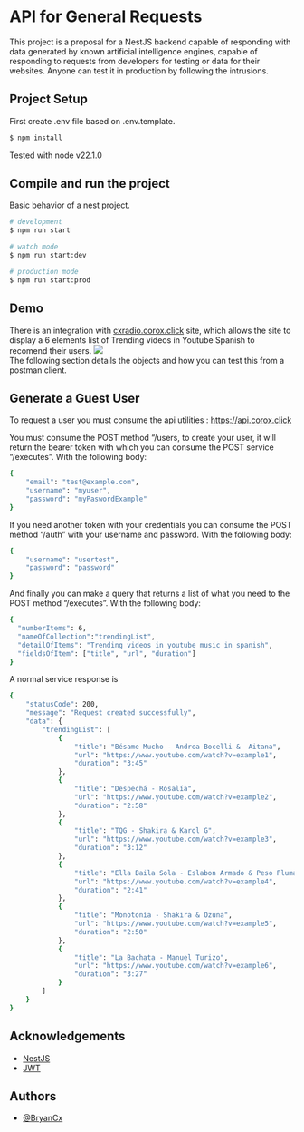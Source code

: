 
# API for General Requests

This project is a proposal for a NestJS backend capable of responding with data generated by known artificial intelligence engines, capable of responding to requests from developers for testing or data for their websites.  Anyone can test it in production by following the intrusions.


## Project Setup
First create .env file based on .env.template.

```bash
$ npm install
```
Tested with node v22.1.0
## Compile and run the project
Basic behavior of a nest project.
```bash
# development
$ npm run start

# watch mode
$ npm run start:dev

# production mode
$ npm run start:prod
```
## Demo
There is an integration with  <a href="https://corox.click/cxradio/">cxradio.corox.click</a> site, which allows the site to display a 6 elements list of Trending videos in Youtube Spanish to recomend their users.
<img src="https://firebasestorage.googleapis.com/v0/b/corox-radios.appspot.com/o/screenview.png?alt=media"/>
<br>
The following section details the objects and how you can test this from a postman client.



## Generate a Guest User
To request a user you must consume the api utilities : https://api.corox.click

You must consume the POST method “/users, to create your user, it will return the bearer token with which you can consume the POST service “/executes”. With the following body:
```bash
{
    "email": "test@example.com",
    "username": "myuser",
    "password": "myPaswordExample"
}
```

If you need another token with your credentials you can consume the POST method “/auth” with your username and password. With the following body:

```bash
{
    "username": "usertest",
    "password": "password"
}
```
And finally you can make a query that returns a list of what you need to the POST method “/executes”. With the following body:
```bash
{
  "numberItems": 6,
  "nameOfCollection":"trendingList",
  "detailOfItems": "Trending videos in youtube music in spanish",
  "fieldsOfItem": ["title", "url", "duration"]
}
```

A normal service response is
```bash
{
    "statusCode": 200,
    "message": "Request created successfully",
    "data": {
        "trendingList": [
            {
                "title": "Bésame Mucho - Andrea Bocelli &  Aitana",
                "url": "https://www.youtube.com/watch?v=example1",
                "duration": "3:45"
            },
            {
                "title": "Despechá - Rosalía",
                "url": "https://www.youtube.com/watch?v=example2",
                "duration": "2:58"
            },
            {
                "title": "TQG - Shakira & Karol G",
                "url": "https://www.youtube.com/watch?v=example3",
                "duration": "3:12"
            },
            {
                "title": "Ella Baila Sola - Eslabon Armado & Peso Pluma",
                "url": "https://www.youtube.com/watch?v=example4",
                "duration": "2:41"
            },
            {
                "title": "Monotonía - Shakira & Ozuna",
                "url": "https://www.youtube.com/watch?v=example5",
                "duration": "2:50"
            },
            {
                "title": "La Bachata - Manuel Turizo",
                "url": "https://www.youtube.com/watch?v=example6",
                "duration": "3:27"
            }
        ]
    }
}
```

## Acknowledgements

 - [NestJS](https://docs.nestjs.com/)
 - [JWT](https://jwt.io/introduction)



## Authors

- [@BryanCx](https://github.com/CoroTapia6191)

